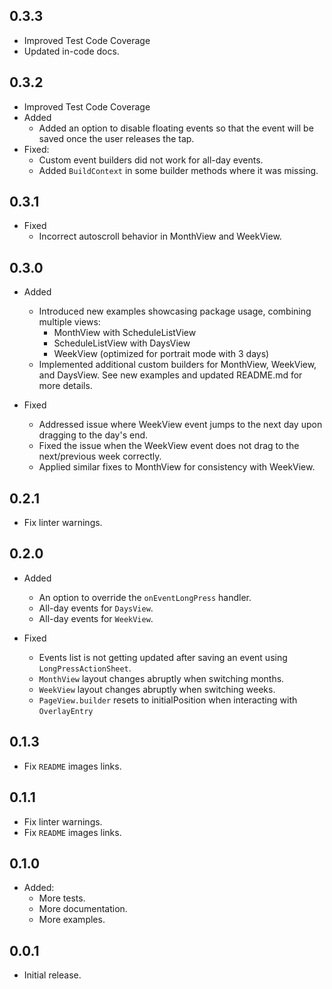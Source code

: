 ## 0.3.3

- Improved Test Code Coverage
- Updated in-code docs.

## 0.3.2

- Improved Test Code Coverage
- Added
  * Added an option to disable floating events so that the event will be saved once the user releases the tap.
- Fixed:
  * Custom event builders did not work for all-day events.
  * Added `BuildContext` in some builder methods where it was missing.

## 0.3.1

- Fixed
  * Incorrect autoscroll behavior in MonthView and WeekView.

## 0.3.0

- Added

  * Introduced new examples showcasing package usage, combining multiple views:
    * MonthView with ScheduleListView
    * ScheduleListView with DaysView
    * WeekView (optimized for portrait mode with 3 days)
  * Implemented additional custom builders for MonthView, WeekView, and DaysView. See new examples and updated README.md for more details.

- Fixed

  * Addressed issue where WeekView event jumps to the next day upon dragging to the day's end.
  * Fixed the issue when the WeekView event does not drag to the next/previous week correctly.
  * Applied similar fixes to MonthView for consistency with WeekView.

## 0.2.1

* Fix linter warnings.

## 0.2.0

- Added
  * An option to override the `onEventLongPress` handler.
  * All-day events for `DaysView`.
  * All-day events for `WeekView`.

- Fixed
  * Events list is not getting updated after saving an event using `LongPressActionSheet`.
  * `MonthView` layout changes abruptly when switching months.
  * `WeekView` layout changes abruptly when switching weeks.
  * `PageView.builder` resets to initialPosition when interacting with `OverlayEntry`

## 0.1.3

* Fix `README` images links.


## 0.1.1

* Fix linter warnings.
* Fix `README` images links.


## 0.1.0

- Added:
  * More tests.
  * More documentation.
  * More examples.

  
## 0.0.1

* Initial release.

